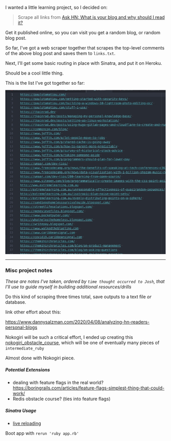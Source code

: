 I wanted a little learning project, so I decided on:

> Scrape all links from [Ask HN: What is your blog and why should I read it?](https://news.ycombinator.com/item?id=22800136)

Get it published online, so you can visit you get a random blog, or random blog post. 

So far, I've got a web scraper together that scrapes the top-level comments of the above blog post and saves them to `links.txt`.

Next, I'll get some basic routing in place with Sinatra, and put it on Heroku. 

Should be a cool little thing. 

This is the list I've got together so far:

![links!](/images/links_01.jpg)







-----------------------

### Misc project notes

_These are notes I've taken, ordered by `time thought occurred to Josh`, that I'll use to guide myself in building additional resources/drills_

Do this kind of scraping three times total, save outputs to a text file _or_ database. 

link other effort about this: 

https://www.dannysalzman.com/2020/04/08/analyzing-hn-readers-personal-blogs

Nokogiri will be such a critical effort, I ended up creating this [nokogiri_obstacle_course](https://github.com/josh-works/intermediate_ruby_obstacle_course/tree/master/nokogiri_obstacle_course), which will be one of eventually many pieces of `intermediate_ruby`


Almost done with Nokogiri piece.

##### Potential Extensions

- dealing with feature flags in the real world? https://boringrails.com/articles/feature-flags-simplest-thing-that-could-work/
- Redis obstacle course? (ties into feature flags)

##### Sinatra Usage

- [live reloading](https://stackoverflow.com/questions/1247125/how-to-get-sinatra-to-auto-reload-the-file-after-each-change) 

Boot app with `rerun 'ruby app.rb'`



